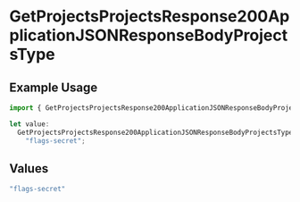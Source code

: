 # GetProjectsProjectsResponse200ApplicationJSONResponseBodyProjectsType

## Example Usage

```typescript
import { GetProjectsProjectsResponse200ApplicationJSONResponseBodyProjectsType } from "@vercel/sdk/models/getprojectsop.js";

let value:
  GetProjectsProjectsResponse200ApplicationJSONResponseBodyProjectsType =
    "flags-secret";
```

## Values

```typescript
"flags-secret"
```